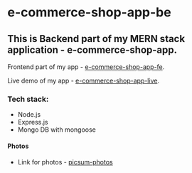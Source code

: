 # e-commerce-shop-app-be

## This is Backend part of my MERN stack application - e-commerce-shop-app.

Frontend part of my app - [e-commerce-shop-app-fe](https://github.com/danijel96/e-commerce-shop-app "e-commerce-shop-app").

Live demo of my app - [e-commerce-shop-app-live](https://e-commerce-shop-app.vercel.app/ "e-commerce-shop-app").

### Tech stack:

-   Node.js
-   Express.js
-   Mongo DB with mongoose

#### Photos

-   Link for photos - [picsum-photos](https://picsum.photos/images)

